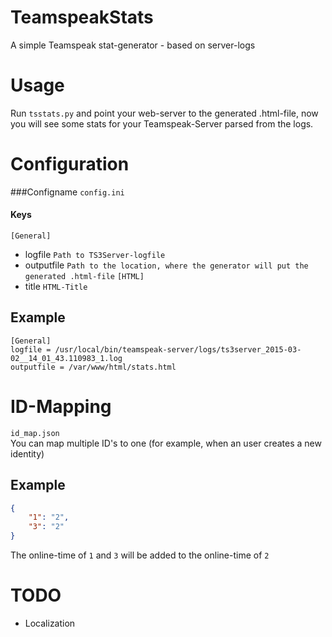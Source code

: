 # TeamspeakStats
A simple Teamspeak stat-generator - based on server-logs

# Usage
Run `tsstats.py` and point your web-server to the generated .html-file, now you will see some stats for your Teamspeak-Server parsed from the logs.

# Configuration

###Configname
`config.ini`
#### Keys
`[General]`
- logfile `Path to TS3Server-logfile`
- outputfile `Path to the location, where the generator will put the generated .html-file`
`[HTML]`
- title `HTML-Title`


## Example
```
[General]
logfile = /usr/local/bin/teamspeak-server/logs/ts3server_2015-03-02__14_01_43.110983_1.log
outputfile = /var/www/html/stats.html
```

# ID-Mapping
`id_map.json`  
You can map multiple ID's to one (for example, when an user creates a new identity)
## Example
```json
{
	"1": "2",
	"3": "2"
}
```
The online-time of `1` and `3` will be added to the online-time of `2`

# TODO
- Localization
